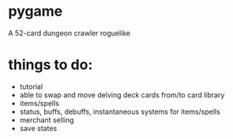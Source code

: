 # pygame
A 52-card dungeon crawler roguelike

# things to do:
- tutorial
- able to swap and move delving deck cards from/to card library
- items/spells
- status, buffs, debuffs, instantaneous systems for items/spells
- merchant selling
- save states
